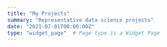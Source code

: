 ```yaml
---
title: "My Projects"  
summary: "Representative data science projects"  
date: "2021-07-01T00:00:00Z"  
type: "widget_page"  # Page type is a Widget Page
---
```

